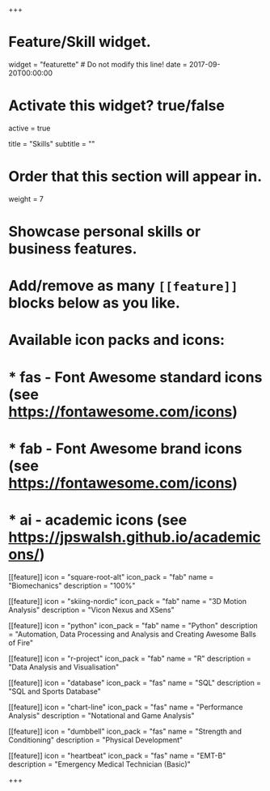 +++
# Feature/Skill widget.
widget = "featurette"  # Do not modify this line!
date = 2017-09-20T00:00:00

# Activate this widget? true/false
active = true

title = "Skills"
subtitle = ""

# Order that this section will appear in.
weight = 7

# Showcase personal skills or business features.
# 
# Add/remove as many `[[feature]]` blocks below as you like.
# 
# Available icon packs and icons:
# * fas - Font Awesome standard icons (see https://fontawesome.com/icons)
# * fab - Font Awesome brand icons (see https://fontawesome.com/icons)
# * ai - academic icons (see https://jpswalsh.github.io/academicons/)


[[feature]]
  icon = "square-root-alt"
  icon_pack = "fab"
  name = "Biomechanics"
  description = "100%"

[[feature]]
  icon = "skiing-nordic"
  icon_pack = "fab"
  name = "3D Motion Analysis"
  description = "Vicon Nexus and XSens"

[[feature]]
  icon = "python"
  icon_pack = "fab"
  name = "Python"
  description = "Automation, Data Processing and Analysis and Creating Awesome Balls of Fire"

[[feature]]
  icon = "r-project"
  icon_pack = "fab"
  name = "R"
  description = "Data Analysis and Visualisation"
  
[[feature]]
  icon = "database"
  icon_pack = "fas"
  name = "SQL"
  description = "SQL and Sports Database"

[[feature]]
  icon = "chart-line"
  icon_pack = "fas"
  name = "Performance Analysis"
  description = "Notational and Game Analysis"  
  
[[feature]]
  icon = "dumbbell"
  icon_pack = "fas"
  name = "Strength and Conditioning"
  description = "Physical Development"

[[feature]]
  icon = "heartbeat"
  icon_pack = "fas"
  name = "EMT-B"
  description = "Emergency Medical Technician (Basic)"

+++
